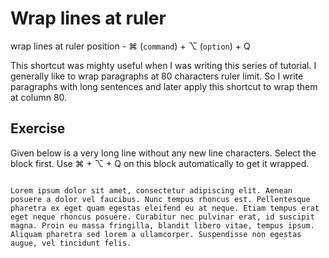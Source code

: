 Wrap lines at ruler
====================

wrap lines at ruler position - ⌘ (`command`) + ⌥ (`option`) + Q

This shortcut was mighty useful when I was writing this series of tutorial. I
generally like to wrap paragraphs at 80 characters ruler limit. So I write
paragraphs with long sentences and later apply this shortcut to wrap them at
column 80.

Exercise
---------

Given below is a very long line without any new line characters. Select the
block first. Use ⌘ + ⌥ + Q on this block automatically to get it wrapped.

```

Lorem ipsum dolor sit amet, consectetur adipiscing elit. Aenean posuere a dolor vel faucibus. Nunc tempus rhoncus est. Pellentesque pharetra ex eget quam egestas eleifend eu at neque. Etiam tempus erat eget neque rhoncus posuere. Curabitur nec pulvinar erat, id suscipit magna. Proin eu massa fringilla, blandit libero vitae, tempus ipsum. Aliquam pharetra sed lorem a ullamcorper. Suspendisse non egestas augue, vel tincidunt felis.

```